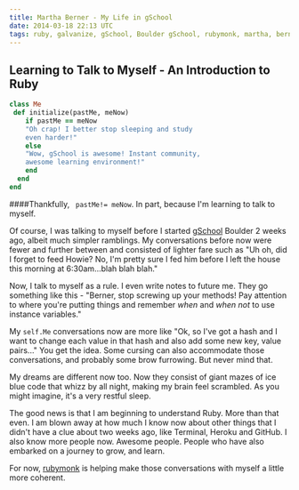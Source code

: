 ```yaml
---
title: Martha Berner - My Life in gSchool
date: 2014-03-18 22:13 UTC
tags: ruby, galvanize, gSchool, Boulder gSchool, rubymonk, martha, berner, martha berner, Denver
---
```



Learning to Talk to Myself - An Introduction to Ruby
---------------------

```ruby
class Me
 def initialize(pastMe, meNow)
    if pastMe == meNow
    "Oh crap! I better stop sleeping and study
    even harder!"
    else
    "Wow, gSchool is awesome! Instant community,
    awesome learning environment!"
    end
  end
end
```
####Thankfully, ```  pastMe!= meNow ```.   In part, because I'm learning to talk to myself.

Of course, I was talking to myself before I started [gSchool](https://www.gschool.it/) Boulder 2 weeks ago, albeit much simpler ramblings.  My conversations
 before now were fewer and further between and consisted of lighter fare such as "Uh oh, did I forget to feed Howie? No, I'm pretty sure
I fed him before I left the house this morning at 6:30am...blah blah blah."

Now, I talk to myself as a rule.  I even write notes to future me.  They go something like this - "Berner, stop screwing up
your methods!  Pay attention to where you're putting things and remember *when* and *when not* to use instance variables."

My ```self.Me``` conversations now are more like "Ok, so I've got a hash and I want to change each value in that
hash and also add some new key, value pairs..." You get the idea.  Some cursing can also accommodate those conversations, and probably some
brow furrowing.  But never mind that.

My dreams are different now too.  Now they consist of giant mazes of ice blue code that whizz
by all night, making my brain feel scrambled.  As you might imagine, it's a very restful sleep.

The good news is that I am beginning to understand Ruby.  More than that even.  I am blown away at how much I know now about other things that I didn't have a clue about two weeks ago, like Terminal, Heroku and GitHub.
I also know more people now.  Awesome people.  People who have also embarked on a journey to grow, and learn.

For now, [rubymonk](https://rubymonk.com/learning/books/1-ruby-primer) is helping make those conversations with myself a little more coherent.


